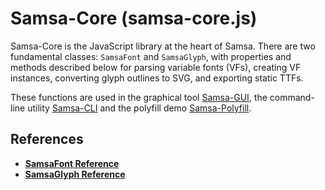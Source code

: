 # Samsa-Core (samsa-core.js)

Samsa-Core is the JavaScript library at the heart of Samsa. There are two fundamental classes: `SamsaFont` and `SamsaGlyph`, with properties and methods described below for parsing variable fonts (VFs), creating VF instances, converting glyph outlines to SVG, and exporting static TTFs.

These functions are used in the graphical tool [Samsa-GUI](samsa-gui.md), the command-line utility [Samsa-CLI](samsa-cli.md) and the polyfill demo [Samsa-Polyfill](samsa-polyfill.md).

## References
* [**SamsaFont Reference**](SamsaFont-reference.md)
* [**SamsaGlyph Reference**](SamsaGlyph-reference.md)
